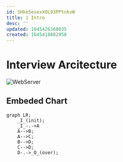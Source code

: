 ```yaml
---
id: SHke5esexXOL93PPtnkvW
title: 1 Intro
desc: ''
updated: 1645426368035
created: 1645418882958
---
```


# Interview Arcitecture

![WebServer](/assets/diagrams/web-server-structure.drawio.png)

## Embeded Chart

```mermaid
graph LR;
    _I_(init);
    _I_-.->A
    A-->B;
    A-->C;
    B-->D;
    C-->D;
    D-.->_O_(over);
```